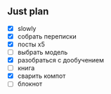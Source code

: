 ## Just plan
- [x] slowly
- [x] собрать переписки
- [x] посты х5
- [ ] выбрать модель
- [x] разобраться с дообучением
- [ ] книга
- [x] сварить компот
- [ ] блокнот
